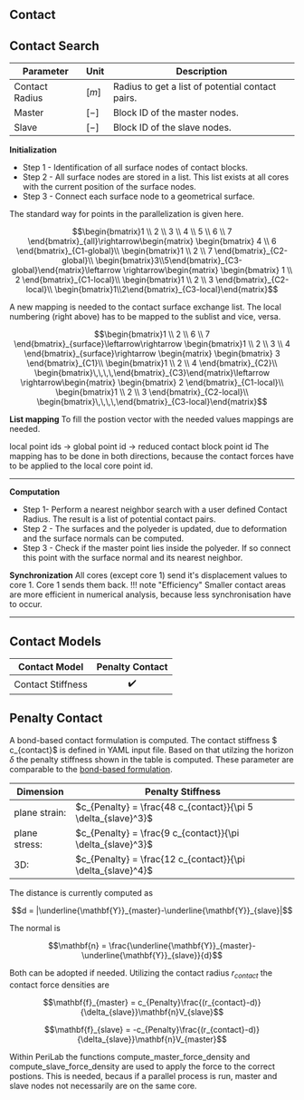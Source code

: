 ## Contact
## Contact Search

| Parameter | Unit | Description |
|---|---|---|
|Contact Radius | $[m]$| Radius to get a list of potential contact pairs.|
|Master| $[-]$| Block ID of the master nodes. |
|Slave | $[-]$| Block ID of the slave nodes.|
**Initialization**

- Step 1 -
Identification of all surface nodes of contact blocks.
- Step 2 -
All surface nodes are stored in a list. This list exists at all cores with the current position of the surface nodes.
- Step 3 -
Connect each surface node to a geometrical surface.

The standard way for points in the parallelization is given here.

$$\begin{bmatrix}1 \\ 2 \\ 3 \\ 4 \\ 5 \\ 6 \\ 7 \end{bmatrix}_{all}\rightarrow\begin{matrix} \begin{bmatrix} 4 \\ 6  \end{bmatrix}_{C1-global}\\
\begin{bmatrix}1 \\ 2  \\ 7 \end{bmatrix}_{C2-global}\\
\begin{bmatrix}3\\5\end{bmatrix}_{C3-global}\end{matrix}\leftarrow \rightarrow\begin{matrix} \begin{bmatrix} 1 \\ 2  \end{bmatrix}_{C1-local}\\
\begin{bmatrix}1 \\ 2  \\ 3 \end{bmatrix}_{C2-local}\\
\begin{bmatrix}1\\2\end{bmatrix}_{C3-local}\end{matrix}$$

A new mapping is needed to the contact surface exchange list. The local numbering (right above) has to be mapped to the sublist and vice, versa.

$$\begin{bmatrix}1 \\ 2   \\ 6 \\ 7 \end{bmatrix}_{surface}\leftarrow\rightarrow \begin{bmatrix}1 \\ 2  \\ 3 \\ 4  \end{bmatrix}_{surface}\rightarrow \begin{matrix} \begin{bmatrix}  3  \end{bmatrix}_{C1}\\
\begin{bmatrix}1 \\ 2  \\ 4 \end{bmatrix}_{C2}\\
\begin{bmatrix}\,\,\,\,\end{bmatrix}_{C3}\end{matrix}\leftarrow \rightarrow\begin{matrix} \begin{bmatrix} 2   \end{bmatrix}_{C1-local}\\
\begin{bmatrix}1 \\ 2  \\ 3 \end{bmatrix}_{C2-local}\\
\begin{bmatrix}\,\,\,\,\end{bmatrix}_{C3-local}\end{matrix}$$


**List mapping**
To fill the postion vector with the needed values mappings are needed.

local point ids -> global point id -> reduced contact block point id
The mapping has to be done in both directions, because the contact forces have to be applied to the local core point id.



---

**Computation**

- Step 1-
Perform a nearest neighbor search with a user defined Contact Radius. The result is a list of potential contact pairs.
- Step 2 -
The surfaces and the polyeder is updated, due to deformation and the surface normals can be computed.
- Step 3 -
Check if the master point lies inside the polyeder. If so connect this point with the surface normal and its nearest neighbor.

**Synchronization**
All cores (except core 1) send it's displacement values to core 1. Core 1 sends them back.
!!! note "Efficiency"
    Smaller contact areas are more efficient in numerical analysis, because less synchronisation have to occur.

----

## Contact Models

| Contact Model           | Penalty Contact |
|------------------------|:---------------:|
| Contact Stiffness         | ✔️|

## Penalty Contact

A bond-based contact formulation is computed. The contact stiffness $ c_{contact}$ is defined in YAML input file. Based on that utilzing the horizon $\delta$ the penalty stiffness shown in the table is computed. These parameter are comparable to the [bond-based formulation](@ref "Bond-based Peridynamics").

| Dimension | Penalty Stiffness |
|---|---|
|plane strain:| $c_{Penalty} = \frac{48 c_{contact}}{\pi 5 \delta_{slave}^3}$ |
|plane stress:| $c_{Penalty} = \frac{9 c_{contact}}{\pi \delta_{slave}^3}$ |
|3D:| $c_{Penalty} = \frac{12 c_{contact}}{\pi  \delta_{slave}^4}$ |

The distance is currently computed as

$$d = |\underline{\mathbf{Y}}_{master}-\underline{\mathbf{Y}}_{slave}|$$

The normal is

$$\mathbf{n} = \frac{\underline{\mathbf{Y}}_{master}-\underline{\mathbf{Y}}_{slave}}{d}$$

Both can be adopted if needed. Utilizing the contact radius $r_{contact}$ the contact force densities are

$$\mathbf{f}_{master} = c_{Penalty}\frac{(r_{contact}-d)}{\delta_{slave}}\mathbf{n}V_{slave}$$

$$\mathbf{f}_{slave} = -c_{Penalty}\frac{(r_{contact}-d)}{\delta_{slave}}\mathbf{n}V_{master}$$


Within PeriLab the functions compute_master_force_density and compute_slave_force_density are used to apply the force to the correct postions. This is needed, becaus if a parallel process is run, master and slave nodes not necessarily are on the same core.
